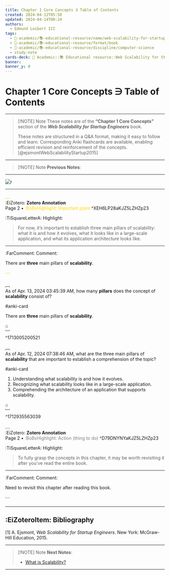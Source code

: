 ```yaml
---
title: Chapter 1 Core Concepts ∋ Table of Contents
created: 2024-04-12T05:58
updated: 2024-04-14T00:24
authors:
  - Edmund Leibert III
tags:
  - 🔴-academic/📚-educational-resource/name/web-scalability-for-startup-engineers/🔖/chapter-1-core-concepts/chapter-1-core-concepts-∋-table-of-contents
  - 🔴-academic/📚-educational-resource/format/book
  - 🔴-academic/📚-educational-resource/discipline/computer-science
  - study-note
cards-deck: 🔴 Academic::📚 Educational resource::Web Scalability for Startup Engineers::Chapter 1 Core Concepts::Chapter 1 Core Concepts ∋ Folder Note
banner: 
banner_y: 0
---
```


# Chapter 1 Core Concepts ∋ Table of Contents 

---

> [!NOTE] Note
> These notes are of the **“Chapter 1 Core Concepts”** section of the _**Web Scalability for Startup Engineers**_ book.
>  
> These notes are structured in a Q&A format, making it easy to follow and learn. Corresponding Anki flashcards are available, enabling efficient revision and reinforcement of the concepts. [@ejsmontWebScalabilityStartup2015]

---

> [!NOTE] Note
> **Previous Notes**:
> 

---

![r](the-vault/src/🔴%20Academic/📚%20Educational%20Resource/Web%20Scalability%20for%20%20Startup%20Engineers/Web%20Scalability%20for%20%20Startup%20Engineers%20∋%20Folder%20Note.md#^toc)


---

<span style="color: gold">﹇</span><br>
:EiZotero: **Zotero Annotation**<br>Page 2 • <span style="color: gold">:BoBxHighlight: Important point</span>
^XEH6LP28aKJZ5LZHZp23

:TiSquareLetterA: Highlight:

> For now, it’s important to establish three main pillars of scalability: what it is and how it evolves, what it looks like in a large-scale application, and what its application architecture looks like.
---

:FarComment: Comment:

There are **three** main pillars of **scalability**.
<br><br><span style="color: gold">﹈</span><br>

﹇<br>
As of Apr. 13, 2024 03:45:39 AM, how many **pillars** does the concept of **scalability** consist of?

#anki-card 

There are **three** main pillars of **scalability**.

⌂
<br>﹈<br>^1713005200521


﹇<br>
As of Apr. 12, 2024 07:38:46 AM, what are the three main pillars of **scalability** that are important to establish a comprehension of the topic?

#anki-card 

1. Understanding what scalability is and how it evolves.
2. Recognizing what scalability looks like in a large-scale application.
3. Comprehending the architecture of an application that supports scalability.

⌂
<br>﹈<br>^1712935563039

<span style="color: gray">﹇</span><br>
:EiZotero: **Zotero Annotation**<br>Page 2 • <span style="color: gray">:BoBxHighlight: Action (thing to do)</span>
 ^D79DNYNYaKJZ5LZHZp23

:TiSquareLetterA: Highlight:

> To fully grasp the concepts in this chapter, it may be worth revisiting it after you’ve read the entire book.
---

:FarComment: Comment:

Need to revisit this chapter after reading this book.
<br><br><span style="color: gray">﹈</span><br>

---

## :EiZoteroItem: Bibliography

\[1\]
A. Ejsmont, _Web Scalability for Startup Engineers_. New York: McGraw-Hill Education, 2015.

---

> [!NOTE] Note
> **Next Notes**:
> - [What is Scalability?](obsidian://open?vault=the-vault&file=the-vault%2Fsrc%2F%F0%9F%94%B4%20Academic%2F%F0%9F%93%9A%20Educational%20resource%2FWeb%20Scalability%20for%20%20Startup%20Engineers%2FChapter%201%20Core%20Concepts%2FWhat%20is%20Scalability%EF%BC%9F)

---
